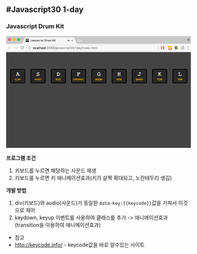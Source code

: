 ## #Javascript30 1-day
### Javascript Drum Kit

![Demo GIF](./demo.gif)

**프로그램 조건**
1. 키보드를 누르면 해당하는 사운드 재생
2. 키보드를 누르면 키 애니메이션효과(키가 살짝 확대되고, 노란테두리 생김)

**개발 방법**
1. div(키보드)와 audio(사운드)가 동일한 `data-key:{{keycode}}`값을 가져서 이것으로 제어
2. keydown, keyup 이벤트를 사용하여 클래스를 추가 -> 애니메이션효과 (transition을 이용하여 애니메이션효과)

* 참고
* http://keycode.info/ - keycode값을 바로 알수있는 사이트
